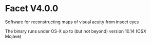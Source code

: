 # Facet V4.0.0
Software for reconstructing maps of visual acuity from insect eyes

The binary runs under OS-X up to (but not beyond) version 10.14 (OSX Mojave)

